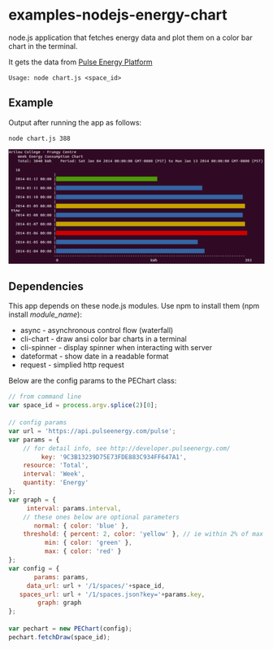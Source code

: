examples-nodejs-energy-chart
============================

node.js application that fetches energy data and plot them on a color bar chart in the terminal.

It gets the data from [Pulse Energy Platform](http://developer.pulseenergy.com/)

    Usage: node chart.js <space_id>

Example
-------

Output after running the app as follows: 

    node chart.js 388

![week energy](https://github.com/developertogo/examples-nodejs-energy-chart/raw/master/week_energy_chart.png)

Dependencies
------------

This app depends on these node.js modules. Use npm to install them (npm install *module_name*):

 * async       - asynchronous control flow (waterfall) 
 * cli-chart   - draw ansi color bar charts in a terminal
 * cli-spinner - display spinner when interacting with server 
 * dateformat  - show date in a readable format
 * request     - simplied http request

Below are the config params to the PEChart class:

````javascript
// from command line
var space_id = process.argv.splice(2)[0];

// config params
var url = 'https://api.pulseenergy.com/pulse';
var params = {
    // for detail info, see http://developer.pulseenergy.com/
         key: '9C3B13239D75E73FDE883C934FF647A1',
    resource: 'Total',
    interval: 'Week',
    quantity: 'Energy'
};
var graph = {
     interval: params.interval,
    // these ones below are optional parameters
       normal: { color: 'blue' },
    threshold: { percent: 2, color: 'yellow' }, // ie within 2% of max
          min: { color: 'green' },
          max: { color: 'red' }
};
var config = {
       params: params,
     data_url: url + '/1/spaces/'+space_id,
   spaces_url: url + '/1/spaces.json?key='+params.key,
        graph: graph
};

var pechart = new PEChart(config);
pechart.fetchDraw(space_id);
````
